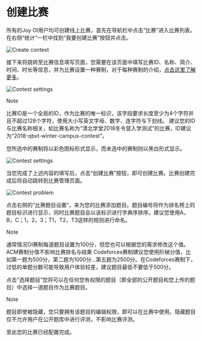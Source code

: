 ﻿# 创建比赛

所有的Joy OI用户均可创建线上比赛，首先在导航栏中点击“比赛”进入比赛列表。在右侧“统计”一栏中找到“我要创建比赛”按钮并点击。

![Create contest](~/images/create-contest-button.png)

接下来将跳转至比赛信息填写页面，您需要在该页面中填写比赛ID、名称、简介、时间、时长等信息，并为比赛设置一种赛制，对于每种赛制的介绍，[点击这里了解更多](type.md)。

![Contest settings](~/images/contest-basic.png)

> [!NOTE]
> 比赛ID是一个全局的ID，作为比赛的唯一标识，该字段要求长度至少为4个字符并且不超过128个字符，使用大小写英文字母、数字、连字符与下划线。
> 建议您的ID与比赛名称相关，如比赛名称为“清北学堂2018冬令营入学测试”的比赛，ID建议为“2018-qbxt-winter-campus-contest”。

您所选中的赛制将以彩色图标形式显示，而未选中的赛制则以黑白形式显示。

![Contest settings](~/images/contest-type.png)

当您完成了上述内容的填写后，点击“创建比赛”按钮，即可创建比赛。比赛创建完成后将自动跳转到比赛管理页面。

![Contest problem](~/images/contest-set-problem.png)

点击右侧的“比赛题目设置”，来为您的比赛添加题目。题目编号将作为排名榜上的题目标识进行显示，同时比赛题目会以该标识进行字典序排序。建议您使用A，B，C；1，2，3；T1，T2，T3这样的规则进行命名。

> [!NOTE]
> 通常情况OI赛制每道题目设置为100分，但您也可以根据您的需求修改这个值。
> ACM赛制分值不影响比赛排名与结果
> Codeforces赛制建议您使用阶梯分值，比如第一题为500分，第二题为1000分...第五题为2500分。在Codeforces赛制下，过低的单题分数可能导致用户体验较差，建议题目最低不要低于500分。

点击“选择题目”您将可以在任何您有权限的题目（即全部的公开题目和您上传的题目）中选择一道题目作为比赛题目。


> [!NOTE]
> 题目即使被隐藏，您只要拥有该题目的编辑权限，即可以在比赛中使用。隐藏题目仅不允许用户在公开题库中进行评测，不影响比赛评测。

至此您的比赛已经配置完成。
